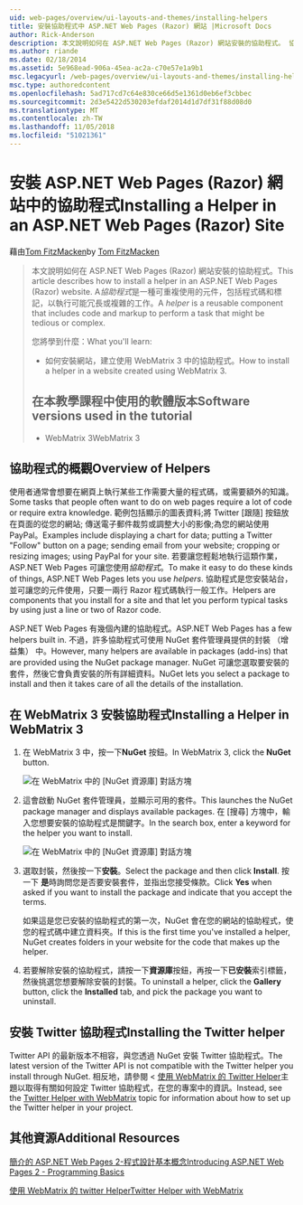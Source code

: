 ```yaml
---
uid: web-pages/overview/ui-layouts-and-themes/installing-helpers
title: 安裝協助程式中 ASP.NET Web Pages (Razor) 網站 |Microsoft Docs
author: Rick-Anderson
description: 本文說明如何在 ASP.NET Web Pages (Razor) 網站安裝的協助程式。 協助程式是一種可重複使用的元件，包括程式碼和標記，以每個...
ms.author: riande
ms.date: 02/18/2014
ms.assetid: 5e968ead-906a-45ea-ac2a-c70e57e1a9b1
msc.legacyurl: /web-pages/overview/ui-layouts-and-themes/installing-helpers
msc.type: authoredcontent
ms.openlocfilehash: 5ad717cd7c64e830ce66d5e1361d0eb6ef3cbbec
ms.sourcegitcommit: 2d3e5422d530203efdaf2014d1d7df31f88d08d0
ms.translationtype: MT
ms.contentlocale: zh-TW
ms.lasthandoff: 11/05/2018
ms.locfileid: "51021361"
---
```

<a name="installing-a-helper-in-an-aspnet-web-pages-razor-site"></a><span data-ttu-id="53a50-104">安裝 ASP.NET Web Pages (Razor) 網站中的協助程式</span><span class="sxs-lookup"><span data-stu-id="53a50-104">Installing a Helper in an ASP.NET Web Pages (Razor) Site</span></span>
====================
<span data-ttu-id="53a50-105">藉由[Tom FitzMacken](https://github.com/tfitzmac)</span><span class="sxs-lookup"><span data-stu-id="53a50-105">by [Tom FitzMacken](https://github.com/tfitzmac)</span></span>

> <span data-ttu-id="53a50-106">本文說明如何在 ASP.NET Web Pages (Razor) 網站安裝的協助程式。</span><span class="sxs-lookup"><span data-stu-id="53a50-106">This article describes how to install a helper in an ASP.NET Web Pages (Razor) website.</span></span> <span data-ttu-id="53a50-107">A*協助程式*是一種可重複使用的元件，包括程式碼和標記，以執行可能冗長或複雜的工作。</span><span class="sxs-lookup"><span data-stu-id="53a50-107">A *helper* is a reusable component that includes code and markup to perform a task that might be tedious or complex.</span></span>
> 
> <span data-ttu-id="53a50-108">您將學到什麼：</span><span class="sxs-lookup"><span data-stu-id="53a50-108">What you'll learn:</span></span>
> 
> - <span data-ttu-id="53a50-109">如何安裝網站，建立使用 WebMatrix 3 中的協助程式。</span><span class="sxs-lookup"><span data-stu-id="53a50-109">How to install a helper in a website created using WebMatrix 3.</span></span>
>   
> 
> ## <a name="software-versions-used-in-the-tutorial"></a><span data-ttu-id="53a50-110">在本教學課程中使用的軟體版本</span><span class="sxs-lookup"><span data-stu-id="53a50-110">Software versions used in the tutorial</span></span>
> 
> 
> - <span data-ttu-id="53a50-111">WebMatrix 3</span><span class="sxs-lookup"><span data-stu-id="53a50-111">WebMatrix 3</span></span>


## <a name="overview-of-helpers"></a><span data-ttu-id="53a50-112">協助程式的概觀</span><span class="sxs-lookup"><span data-stu-id="53a50-112">Overview of Helpers</span></span>

<span data-ttu-id="53a50-113">使用者通常會想要在網頁上執行某些工作需要大量的程式碼，或需要額外的知識。</span><span class="sxs-lookup"><span data-stu-id="53a50-113">Some tasks that people often want to do on web pages require a lot of code or require extra knowledge.</span></span> <span data-ttu-id="53a50-114">範例包括顯示的圖表資料;將 Twitter [跟隨] 按鈕放在頁面的從您的網站; 傳送電子郵件裁剪或調整大小的影像;為您的網站使用 PayPal。</span><span class="sxs-lookup"><span data-stu-id="53a50-114">Examples include displaying a chart for data; putting a Twitter "Follow" button on a page; sending email from your website; cropping or resizing images; using PayPal for your site.</span></span> <span data-ttu-id="53a50-115">若要讓您輕鬆地執行這類作業，ASP.NET Web Pages 可讓您使用*協助程式*。</span><span class="sxs-lookup"><span data-stu-id="53a50-115">To make it easy to do these kinds of things, ASP.NET Web Pages lets you use *helpers*.</span></span> <span data-ttu-id="53a50-116">協助程式是您安裝站台，並可讓您的元件使用，只要一兩行 Razor 程式碼執行一般工作。</span><span class="sxs-lookup"><span data-stu-id="53a50-116">Helpers are components that you install for a site and that let you perform typical tasks by using just a line or two of Razor code.</span></span>

<span data-ttu-id="53a50-117">ASP.NET Web Pages 有幾個內建的協助程式。</span><span class="sxs-lookup"><span data-stu-id="53a50-117">ASP.NET Web Pages has a few helpers built in.</span></span> <span data-ttu-id="53a50-118">不過，許多協助程式可使用 NuGet 套件管理員提供的封裝 （增益集） 中。</span><span class="sxs-lookup"><span data-stu-id="53a50-118">However, many helpers are available in packages (add-ins) that are provided using the NuGet package manager.</span></span> <span data-ttu-id="53a50-119">NuGet 可讓您選取要安裝的套件，然後它會負責安裝的所有詳細資料。</span><span class="sxs-lookup"><span data-stu-id="53a50-119">NuGet lets you select a package to install and then it takes care of all the details of the installation.</span></span>

## <a name="installing-a-helper-in-webmatrix-3"></a><span data-ttu-id="53a50-120">在 WebMatrix 3 安裝協助程式</span><span class="sxs-lookup"><span data-stu-id="53a50-120">Installing a Helper in WebMatrix 3</span></span>

1. <span data-ttu-id="53a50-121">在 WebMatrix 3 中，按一下**NuGet**  按鈕。</span><span class="sxs-lookup"><span data-stu-id="53a50-121">In WebMatrix 3, click the **NuGet** button.</span></span>

    ![在 WebMatrix 中的 [NuGet 資源庫] 對話方塊](installing-helpers/_static/image1.png)
2. <span data-ttu-id="53a50-123">這會啟動 NuGet 套件管理員，並顯示可用的套件。</span><span class="sxs-lookup"><span data-stu-id="53a50-123">This launches the NuGet package manager and displays available packages.</span></span> <span data-ttu-id="53a50-124">在 [搜尋] 方塊中，輸入您想要安裝的協助程式是關鍵字。</span><span class="sxs-lookup"><span data-stu-id="53a50-124">In the search box, enter a keyword for the helper you want to install.</span></span>

    ![在 WebMatrix 中的 [NuGet 資源庫] 對話方塊](installing-helpers/_static/image2.png)
3. <span data-ttu-id="53a50-126">選取封裝，然後按一下**安裝**。</span><span class="sxs-lookup"><span data-stu-id="53a50-126">Select the package and then click **Install**.</span></span> <span data-ttu-id="53a50-127">按一下 **是**時詢問您是否要安裝套件，並指出您接受條款。</span><span class="sxs-lookup"><span data-stu-id="53a50-127">Click **Yes** when asked if you want to install the package and indicate that you accept the terms.</span></span>

     <span data-ttu-id="53a50-128">如果這是您已安裝的協助程式的第一次，NuGet 會在您的網站的協助程式，使您的程式碼中建立資料夾。</span><span class="sxs-lookup"><span data-stu-id="53a50-128">If this is the first time you've installed a helper, NuGet creates folders in your website for the code that makes up the helper.</span></span>
4. <span data-ttu-id="53a50-129">若要解除安裝的協助程式，請按一下**資源庫**按鈕，再按一下**已安裝**索引標籤，然後挑選您想要解除安裝的封裝。</span><span class="sxs-lookup"><span data-stu-id="53a50-129">To uninstall a helper, click the **Gallery** button, click the **Installed** tab, and pick the package you want to uninstall.</span></span>

## <a name="installing-the-twitter-helper"></a><span data-ttu-id="53a50-130">安裝 Twitter 協助程式</span><span class="sxs-lookup"><span data-stu-id="53a50-130">Installing the Twitter helper</span></span>

<span data-ttu-id="53a50-131">Twitter API 的最新版本不相容，與您透過 NuGet 安裝 Twitter 協助程式。</span><span class="sxs-lookup"><span data-stu-id="53a50-131">The latest version of the Twitter API is not compatible with the Twitter helper you install through NuGet.</span></span> <span data-ttu-id="53a50-132">相反地，請參閱 <<c0> [ 使用 WebMatrix 的 Twitter Helper](twitter-helper.md)主題以取得有關如何設定 Twitter 協助程式，在您的專案中的資訊。</span><span class="sxs-lookup"><span data-stu-id="53a50-132">Instead, see the [Twitter Helper with WebMatrix](twitter-helper.md) topic for information about how to set up the Twitter helper in your project.</span></span>

<a id="Additional_Resources"></a>
## <a name="additional-resources"></a><span data-ttu-id="53a50-133">其他資源</span><span class="sxs-lookup"><span data-stu-id="53a50-133">Additional Resources</span></span>


[<span data-ttu-id="53a50-134">簡介的 ASP.NET Web Pages 2-程式設計基本概念</span><span class="sxs-lookup"><span data-stu-id="53a50-134">Introducing ASP.NET Web Pages 2 - Programming Basics</span></span>](../getting-started/introducing-razor-syntax-c.md)

[<span data-ttu-id="53a50-135">使用 WebMatrix 的 twitter Helper</span><span class="sxs-lookup"><span data-stu-id="53a50-135">Twitter Helper with WebMatrix</span></span>](twitter-helper.md)
